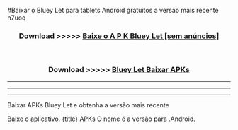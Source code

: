 #Baixar o Bluey Let   para tablets Android gratuitos a versão mais recente n7uoq


<div align="center">
<h3>Download >>>>> <a href="https://pt-web.web.app/?pt= Bluey Let ">Baixe o A P K Bluey Let  [sem anúncios]</a></h3><br>

<h3>Download >>>>> <a href="https://pt-web.web.app/?pt= Bluey Let ">Bluey Let  Baixar APKs</a></h3>
</div>

----------------------------------------------------------

----------------------------------------------------------

----------------------------------------------------------

Baixar APKs Bluey Let  e obtenha a versão mais recente

Baixe o aplicativo. {title} APKs O nome é a versão para .Android.


